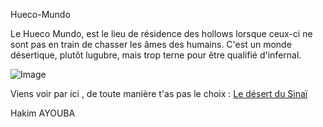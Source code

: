 Hueco-Mundo

Le Hueco Mundo, est le lieu de résidence des hollows lorsque ceux-ci ne sont pas en train de chasser les âmes des humains. C'est un monde désertique, plutôt lugubre, mais trop terne pour être qualifié d'infernal.


![Image](https://pm1.narvii.com/7734/d13e25d275f41b50b54beec8aacadd61073a1278r4-750-375_00.jpg)

Viens voir par ici , de toute manière t'as pas le choix : [Le désert du Sinaï](https://github.com/Doothrat/TP2-Labyrinthe/blob/main/game-over.md)


Hakim AYOUBA
